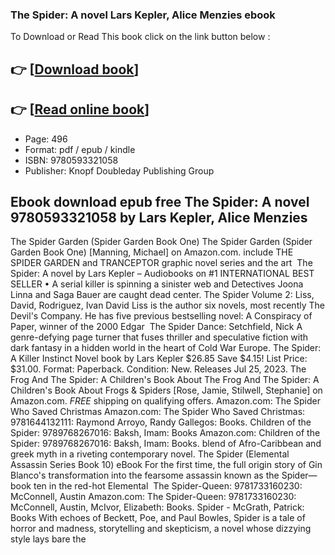 ### The Spider: A novel Lars Kepler, Alice Menzies ebook

To Download or Read This book click on the link button below :

## 👉  [**[Download book](http://ebooksharez.info/download.php?group=book&from=github.com&id=678005&lnk=1060 "Download book")**]

## 👉  [**[Read online book](http://ebooksharez.info/download.php?group=book&from=github.com&id=678005&lnk=1060 "Read online book")**]


* Page: 496
* Format: pdf / epub / kindle
* ISBN: 9780593321058
* Publisher: Knopf Doubleday Publishing Group



## Ebook download epub free The Spider: A novel  9780593321058 by Lars Kepler, Alice Menzies



 The Spider Garden (Spider Garden Book One) The Spider Garden (Spider Garden Book One) [Manning, Michael] on Amazon.com. include THE SPIDER GARDEN and TRANCEPTOR graphic novel series and the art 
 The Spider: A novel by Lars Kepler – Audiobooks on #1 INTERNATIONAL BEST SELLER • A serial killer is spinning a sinister web and Detectives Joona Linna and Saga Bauer are caught dead center.
 The Spider Volume 2: Liss, David, Rodriguez, Ivan David Liss is the author six novels, most recently The Devil&#039;s Company. He has five previous bestselling novel: A Conspiracy of Paper, winner of the 2000 Edgar 
 The Spider Dance: Setchfield, Nick A genre-defying page turner that fuses thriller and speculative fiction with dark fantasy in a hidden world in the heart of Cold War Europe.
 The Spider: A Killer Instinct Novel book by Lars Kepler $26.85 Save $4.15! List Price: $31.00. Format: Paperback. Condition: New. Releases Jul 25, 2023.
 The Frog And The Spider: A Children&#039;s Book About The Frog And The Spider: A Children&#039;s Book About Frogs &amp; Spiders [Rose, Jamie, Stilwell, Stephanie] on Amazon.com. *FREE* shipping on qualifying offers.
 Amazon.com: The Spider Who Saved Christmas Amazon.com: The Spider Who Saved Christmas: 9781644132111: Raymond Arroyo, Randy Gallegos: Books.
 Children of the Spider: 9789768267016: Baksh, Imam: Books Amazon.com: Children of the Spider: 9789768267016: Baksh, Imam: Books. blend of Afro-Caribbean and greek myth in a riveting contemporary novel.
 The Spider (Elemental Assassin Series Book 10) eBook For the first time, the full origin story of Gin Blanco&#039;s transformation into the fearsome assassin known as the Spider—book ten in the red-hot Elemental 
 The Spider-Queen: 9781733160230: McConnell, Austin Amazon.com: The Spider-Queen: 9781733160230: McConnell, Austin, McIvor, Elizabeth: Books.
 Spider - McGrath, Patrick: Books With echoes of Beckett, Poe, and Paul Bowles, Spider is a tale of horror and madness, storytelling and skepticism, a novel whose dizzying style lays bare the 






